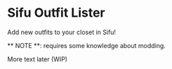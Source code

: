 # Sifu Outfit Lister

Add new outfits to your closet in Sifu! 

** NOTE **: requires some knowledge about modding. 


More text later (WIP)